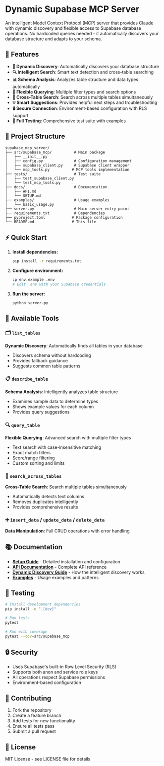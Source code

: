 # Dynamic Supabase MCP Server

An intelligent Model Context Protocol (MCP) server that provides Claude with dynamic discovery and flexible access to Supabase database operations. No hardcoded queries needed - it automatically discovers your database structure and adapts to your schema.

## 🚀 Features

- **🧠 Dynamic Discovery**: Automatically discovers your database structure
- **🔍 Intelligent Search**: Smart text detection and cross-table searching
- **📊 Schema Analysis**: Analyzes table structure and data types automatically
- **🎯 Flexible Querying**: Multiple filter types and search options
- **🔄 Cross-Table Search**: Search across multiple tables simultaneously
- **💡 Smart Suggestions**: Provides helpful next steps and troubleshooting
- **🔒 Secure Connection**: Environment-based configuration with RLS support
- **🧪 Full Testing**: Comprehensive test suite with examples

## 📁 Project Structure

```
supabase_mcp_server/
├── src/supabase_mcp/          # Main package
│   ├── __init__.py
│   ├── config.py              # Configuration management
│   ├── supabase_client.py     # Supabase client wrapper
│   └── mcp_tools.py          # MCP tools implementation
├── tests/                     # Test suite
│   ├── test_supabase_client.py
│   └── test_mcp_tools.py
├── docs/                      # Documentation
│   ├── API.md
│   └── SETUP.md
├── examples/                  # Usage examples
│   └── basic_usage.py
├── server.py                  # Main server entry point
├── requirements.txt           # Dependencies
├── pyproject.toml            # Package configuration
└── README.md                 # This file
```

## ⚡ Quick Start

1. **Install dependencies:**
   ```bash
   pip install -r requirements.txt
   ```

2. **Configure environment:**
   ```bash
   cp env.example .env
   # Edit .env with your Supabase credentials
   ```

3. **Run the server:**
   ```bash
   python server.py
   ```

## 🔧 Available Tools

### 🗂️ `list_tables`
**Dynamic Discovery**: Automatically finds all tables in your database
- Discovers schema without hardcoding
- Provides fallback guidance
- Suggests common table patterns

### 📋 `describe_table`
**Schema Analysis**: Intelligently analyzes table structure
- Examines sample data to determine types
- Shows example values for each column
- Provides query suggestions

### 🔍 `query_table`
**Flexible Querying**: Advanced search with multiple filter types
- Text search with case-insensitive matching
- Exact match filters
- Score/range filtering
- Custom sorting and limits

### 🔄 `search_across_tables`
**Cross-Table Search**: Search multiple tables simultaneously
- Automatically detects text columns
- Removes duplicates intelligently
- Provides comprehensive results

### ➕ `insert_data` / `update_data` / `delete_data`
**Data Manipulation**: Full CRUD operations with error handling

## 📚 Documentation

- **[Setup Guide](docs/SETUP.md)** - Detailed installation and configuration
- **[API Documentation](docs/API.md)** - Complete API reference
- **[Dynamic Discovery Guide](docs/DYNAMIC_DISCOVERY.md)** - How the intelligent discovery works
- **[Examples](examples/)** - Usage examples and patterns

## 🧪 Testing

```bash
# Install development dependencies
pip install -e ".[dev]"

# Run tests
pytest

# Run with coverage
pytest --cov=src/supabase_mcp
```

## 🔒 Security

- Uses Supabase's built-in Row Level Security (RLS)
- Supports both anon and service role keys
- All operations respect Supabase permissions
- Environment-based configuration

## 🤝 Contributing

1. Fork the repository
2. Create a feature branch
3. Add tests for new functionality
4. Ensure all tests pass
5. Submit a pull request

## 📄 License

MIT License - see LICENSE file for details
